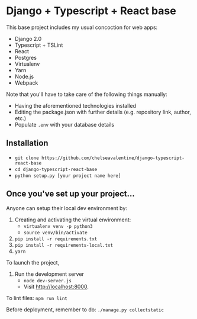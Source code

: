 # Django + Typescript + React base

This base project includes my usual concoction for web apps:

* Django 2.0
* Typescript + TSLint
* React
* Postgres
* Virtualenv
* Yarn
* Node.js
* Webpack

Note that you'll have to take care of the following things manually:

* Having the aforementioned technologies installed
* Editing the package.json with further details (e.g. repository link, author, etc.)
* Populate `.env` with your database details

## Installation

* `git clone https://github.com/chelseavalentine/django-typescript-react-base`
* `cd django-typescript-react-base`
* `python setup.py [your project name here]`

## Once you've set up your project...

Anyone can setup their local dev environment by:

1. Creating and activating the virtual environment:
    - `virtualenv venv -p python3`
    - `source venv/bin/activate`
2. `pip install -r requirements.txt`
3. `pip install -r requirements-local.txt`
4. `yarn`

To launch the project,

1. Run the development server
    - `node dev-server.js`
    - Visit [http://localhost:8000](http://localhost:8000).

To lint files: `npm run lint`

Before deployment, remember to do: `./manage.py collectstatic`
